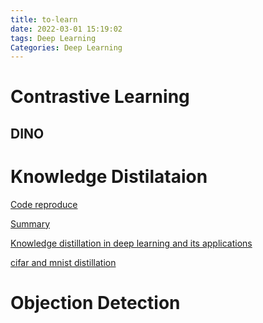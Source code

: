 ```yaml
---
title: to-learn
date: 2022-03-01 15:19:02
tags: Deep Learning
Categories: Deep Learning
---
```


# Contrastive Learning

## DINO



# Knowledge Distilataion

[Code reproduce](https://github.com/HobbitLong/RepDistiller)

[Summary](https://devopedia.org/knowledge-distillation)

[Knowledge distillation in deep learning and its applications](https://peerj.com/articles/cs-474/)

[cifar and mnist distillation](https://github.com/peterliht/knowledge-distillation-pytorch)

# Objection Detection

